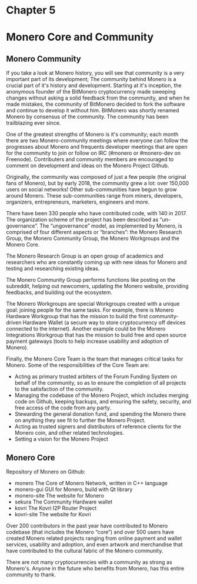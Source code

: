 ﻿# Chapter 5

# Monero Core and Community

## Monero Community 

If you take a look at Monero history, you will see that community is a very important part of its development; The community behind Monero is a crucial part of it's history and development. Starting at it's inception, the anonymous founder of the BitMonero cryptocurrency made sweeping changes without asking a solid feedback from the community, and when he made mistakes, the community of BitMonero decided to fork the software and continue to develop it without him. BitMonero was shortly renamed Monero by consensus of the community. The community has been trailblazing ever since.

One of the greatest strengths of Monero is it's community; each month there are two Monero-community meetings where everyone can follow the progresses about Monero and frequents developer meetings that are open for the community to join or follow on IRC (#monero or #monero-dev on Freenode). Contributers and community members are encouraged to comment on development and ideas on the Monero Project Github. 

Originally, the community was composed of just a few people (the original fans of Monero), but by early 2018, the community grew a lot: over 150,000 users on social networks! Other sub-communities have begun to grow around Monero. These sub-communities range from miners, developers, organizers, entrepreneurs, marketers, engineers and more.


There have been 330 people who have contributed code, with 140 in 2017. The organization scheme of the project has been described as “un-governance”. The “ungovernance” model, as implemented by Monero, is comprised of four different aspects or “branches”: the Monero Research Group, the Monero Community Group, the Monero Workgroups and the Monero Core. 

The Monero Research Group is an open group of academics and researchers who are constantly coming up with new ideas for Monero and testing and researching existing ideas. 

The Monero Community Group performs functions like posting on the subreddit, helping out newcomers, updating the Monero website, providing feedbacks, and building out the ecosystem. 

The Monero Workgroups are special Workgroups created with a unique goal: joining people for the same tasks. For example, there is Monero Hardware Workgroup that has the mission to build the first community-driven Hardware Wallet (a secure way to store cryptocurrency off devices connected to the internet). Another example could be the Monero Integrations Workgroup that has the mission to build free and open source payment gateways (tools to help increase usability and adoption of Monero).

Finally, the Monero Core Team is the team that manages critical tasks for Monero. Some of the responsibilities of the Core Team are:

* Acting as primary trusted arbiters of the Forum Funding System on behalf of the community, so as to ensure the completion of all projects to the satisfaction of the community.
* Managing the codebase of the Monero Project, which includes merging code on Github, keeping backups, and ensuring the safety, security, and free access of the code from any party.
* Stewarding the general donation fund, and spending the Monero there on anything they see fit to further the Monero Project.
* Acting as trusted signers and distributors of reference clients for the Monero coin, and other related technologies.
* Setting a vision for the Monero Project

## Monero Core

Repository of Monero on Github:

* monero The Core of Monero Network, written in C++ language
* monero-gui GUI for Monero, build with Qt library
* monero-site The website for Monero
* sekura The Community Hardware wallet
* kovri The Kovri I2P Router Project 
* kovri-site The website for Kovri

Over 200 contributors in the past year have contributed to Monero codebase (that includes the Monero “core”) and over 500 users have created Monero related projects ranging from online payment and wallet services, usability and adoption, and even artwork and merchandise that have contributed to the cultural fabric of the Monero community.

There are not many cryptocurrencies with a community as strong as Monero's. Anyone in the future who benefits from Monero, has this entire community to thank.

